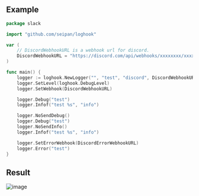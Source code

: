 ## Example

```go
package slack

import "github.com/seipan/loghook"

var (
	// DiscordWebhookURL is a webhook url for discord.
	DiscordWebhookURL = "https://discord.com/api/webhooks/xxxxxxxx/xxxxxxxx"
)

func main() {
	logger := loghook.NewLogger("", "test", "discord", DiscordWebhookURL)
	logger.SetLevel(loghook.DebugLevel)
	logger.SetWebhook(DiscordWebhookURL)

	logger.Debug("test")
	logger.Infof("test %s", "info")

	logger.NoSendDebug()
	logger.Debug("test")
	logger.NoSendInfo()
	logger.Infof("test %s", "info")

    logger.SetErrorWebhook(DiscordErrorWebhookURL)
	logger.Error("test")
}
```

## Result 
![image](https://github.com/seipan/loghook/assets/88176012/958fdb38-a61d-4668-85c9-3166595db1a8)

